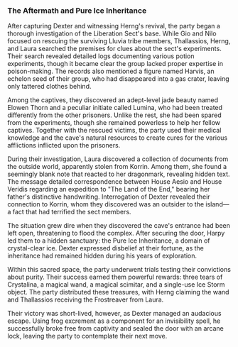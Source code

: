 ### The Aftermath and Pure Ice Inheritance

After capturing Dexter and witnessing Herng's revival, the party began a thorough investigation of the Liberation Sect's base. While Gio and Nilo focused on rescuing the surviving Lluvia tribe members, Thallassios, Herng, and Laura searched the premises for clues about the sect's experiments. Their search revealed detailed logs documenting various potion experiments, though it became clear the group lacked proper expertise in poison-making. The records also mentioned a figure named Harvis, an echelon seed of their group, who had disappeared into a gas crater, leaving only tattered clothes behind.

Among the captives, they discovered an adept-level jade beauty named Elowen Thorn and a peculiar initiate called Lumina, who had been treated differently from the other prisoners. Unlike the rest, she had been spared from the experiments, though she remained powerless to help her fellow captives. Together with the rescued victims, the party used their medical knowledge and the cave's natural resources to create cures for the various afflictions inflicted upon the prisoners.

During their investigation, Laura discovered a collection of documents from the outside world, apparently stolen from Korrin. Among them, she found a seemingly blank note that reacted to her dragonmark, revealing hidden text. The message detailed correspondence between House Aesio and House Veridis regarding an expedition to "The Land of the End," bearing her father's distinctive handwriting. Interrogation of Dexter revealed their connection to Korrin, whom they discovered was an outsider to the island—a fact that had terrified the sect members.

The situation grew dire when they discovered the cave's entrance had been left open, threatening to flood the complex. After securing the door, Harpy led them to a hidden sanctuary: the Pure Ice Inheritance, a domain of crystal-clear ice. Dexter expressed disbelief at their fortune, as the inheritance had remained hidden during his years of exploration.

Within this sacred space, the party underwent trials testing their convictions about purity. Their success earned them powerful rewards: three tears of Crystalina, a magical wand, a magical scimitar, and a single-use Ice Storm object. The party distributed these treasures, with Herng claiming the wand and Thallassios receiving the Frostreaver from Laura.

Their victory was short-lived, however, as Dexter managed an audacious escape. Using frog excrement as a component for an invisibility spell, he successfully broke free from captivity and sealed the door with an arcane lock, leaving the party to contemplate their next move.